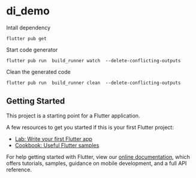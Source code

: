 # di_demo

Intall dependency 
```
flutter pub get
```

Start code generator 
```
flutter pub run  build_runner watch  --delete-conflicting-outputs
```

Clean the generated code 
```
flutter pub run  build_runner clean  --delete-conflicting-outputs
```

## Getting Started

This project is a starting point for a Flutter application.

A few resources to get you started if this is your first Flutter project:

- [Lab: Write your first Flutter app](https://flutter.dev/docs/get-started/codelab)
- [Cookbook: Useful Flutter samples](https://flutter.dev/docs/cookbook)

For help getting started with Flutter, view our
[online documentation](https://flutter.dev/docs), which offers tutorials,
samples, guidance on mobile development, and a full API reference.
